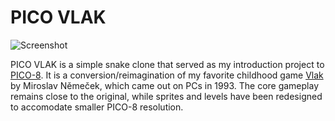# PICO VLAK

![Screenshot](https://raw.githubusercontent.com/jakubito/pico-vlak/screenshot.png)

PICO VLAK is a simple snake clone that served as my introduction project to [PICO-8](https://www.lexaloffle.com/pico-8.php). It is a conversion/reimagination of my favorite childhood game [Vlak](https://simple.wikipedia.org/wiki/Vlak_(video_game)) by Miroslav Němeček, which came out on PCs in 1993. The core gameplay remains close to the original, while sprites and levels have been redesigned to accomodate smaller PICO-8 resolution.
